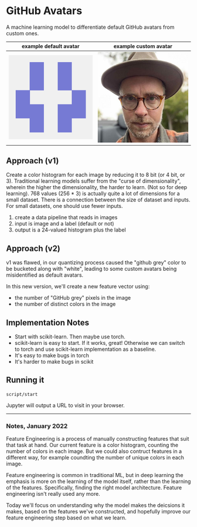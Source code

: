 # GitHub Avatars

A machine learning model to differentiate default GitHub avatars from custom ones.

| example default avatar | example custom avatar | 
| ------- | ------ |
| ![default](avatars/default/abrim.png) | ![custom](avatars/custom/zeke.png) |

## Approach (v1)

Create a color histogram for each image by reducing it to 8 bit (or 4 bit, or 3). Traditional learning models suffer from the "curse of dimensionality", wherein the higher the dimensionality, the harder to learn. (Not so for deep learning). 768 values (256 * 3) is actually quite a lot of dimensions for a small dataset. There is a connection between the size of dataset and inputs. For small datasets, one should use fewer inputs.

1. create a data pipeline that reads in images
1. input is image and a label (default or not)
1. output is a 24-valued histogram plus the label

## Approach (v2)

v1 was flawed, in our quantizing process caused the "github grey" color to be bucketed along with "white", leading to some custom avatars being misidentified as default avatars.

In this new version, we'll create a new feature vector using:

- the number of "GitHub grey" pixels in the image
- the number of distinct colors in the image

## Implementation Notes

- Start with scikit-learn. Then maybe use torch.
- scikit-learn is easy to start. If it works, great! Otherwise we can switch to torch and use scikit-learn implementation as a baseline.
- It's easy to make bugs in torch
- It's harder to make bugs in scikit

## Running it

```
script/start
```

Jupyter will output a URL to visit in your browser.

---

### Notes, January 2022

Feature Engineering is a process of manually constructing features that suit that task at hand. Our current feature is a color histogram, counting the number of colors in each image. But we could also contruct features in a different way, for example coundting the number of unique colors in each image.

Feature engineering is common in traditional ML, but in deep learning the emphasis is more on the learning of the model itself, rather than the learning of the features. Specifically, finding the right model architecture. Feature engineering isn't really used any more.

Today we'll focus on understanding why the model makes the deicsions it makes, based on the features we've constructed, and hopefully improve our feature engineering step based on what we learn.

